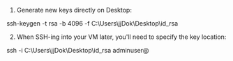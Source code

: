 1. Generate new keys directly on Desktop:

ssh-keygen -t rsa -b 4096 -f C:\Users\jjDok\Desktop\id_rsa

2. When SSH-ing into your VM later, you'll need to specify the key location:

ssh -i C:\Users\jjDok\Desktop\id_rsa adminuser@<vm-ip-address>